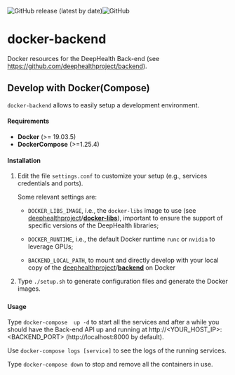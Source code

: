 ![GitHub release (latest by date)](https://img.shields.io/github/v/release/deephealthproject/docker-backend)![GitHub](https://img.shields.io/github/license/deephealthproject/docker-backend)


# docker-backend

Docker resources for the DeepHealth Back-end (see https://github.com/deephealthproject/backend).



## Develop with Docker(Compose)

`docker-backend` allows to easily setup a development environment.



#### Requirements

*  **Docker** (>= 19.03.5)
*  **DockerCompose** (>=1.25.4)



#### Installation

1. Edit the file  `settings.conf` to customize your setup (e.g., services credentials and ports).

   Some relevant settings are:


     * `DOCKER_LIBS_IMAGE`, i.e., the `docker-libs` image to use (see [deephealthproject](https://github.com/deephealthproject)/**[docker-libs](https://github.com/deephealthproject/docker-libs)**), important to ensure the support of specific versions of the DeepHealth libraries;


   * `DOCKER_RUNTIME`, i.e., the default Docker runtime `runc` or `nvidia` to leverage GPUs;
   * `BACKEND_LOCAL_PATH`, to mount and directly develop with your local copy of the [deephealthproject](https://github.com/deephealthproject)/**[backend](https://github.com/deephealthproject/backend)** on Docker

2. Type `./setup.sh` to generate configuration files and generate the Docker images.

##### 

#### Usage

Type ``` docker-compose  up -d ``` to start all the services and after a while you should have the Back-end API up and running at http://<YOUR_HOST_IP>:<BACKEND_PORT> (http://localhost:8000 by default).

Use `docker-compose logs [service]` to see the logs of the running services.

Type `docker-compose down` to stop and remove all the containers in use.

